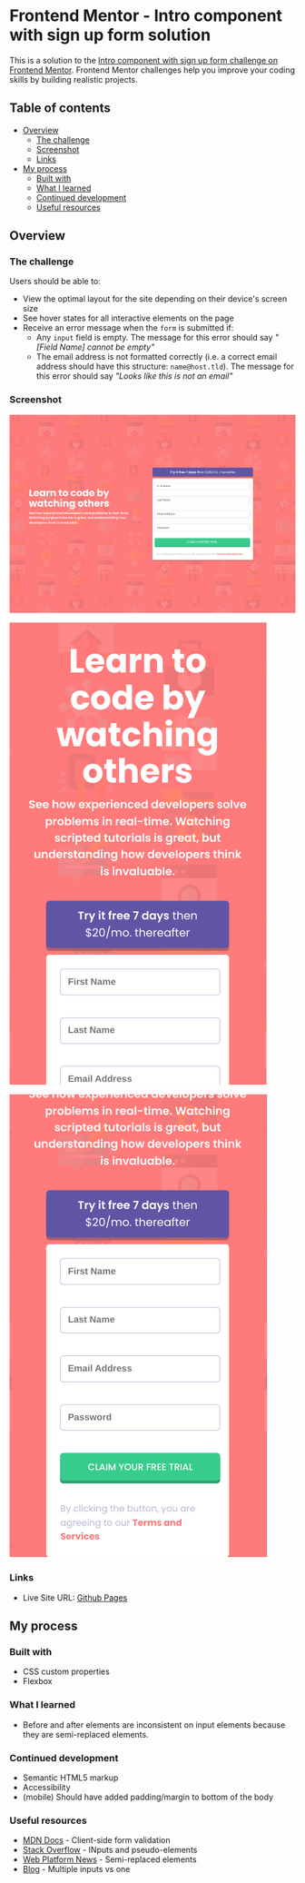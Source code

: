 # Frontend Mentor - Intro component with sign up form solution

This is a solution to the [Intro component with sign up form challenge on Frontend Mentor](https://www.frontendmentor.io/challenges/intro-component-with-signup-form-5cf91bd49edda32581d28fd1). Frontend Mentor challenges help you improve your coding skills by building realistic projects.

## Table of contents

- [Overview](#overview)
  - [The challenge](#the-challenge)
  - [Screenshot](#screenshot)
  - [Links](#links)
- [My process](#my-process)
  - [Built with](#built-with)
  - [What I learned](#what-i-learned)
  - [Continued development](#continued-development)
  - [Useful resources](#useful-resources)

## Overview

### The challenge

Users should be able to:

- View the optimal layout for the site depending on their device's screen size
- See hover states for all interactive elements on the page
- Receive an error message when the `form` is submitted if:
  - Any `input` field is empty. The message for this error should say *"[Field Name] cannot be empty"*
  - The email address is not formatted correctly (i.e. a correct email address should have this structure: `name@host.tld`). The message for this error should say *"Looks like this is not an email"*

### Screenshot

![](./signup-screenshot-desktop.png)

![](./signup-screenshot-mobile.png)

![](./signup-screenshot-mobile-bottom-half.png)

### Links

- Live Site URL: [Github Pages](https://jdegand.github.io/intro-component-with-sign-up-form/)

## My process

### Built with

- CSS custom properties
- Flexbox

### What I learned

- Before and after elements are inconsistent on input elements because they are semi-replaced elements.

### Continued development

- Semantic HTML5 markup
- Accessibility
- (mobile) Should have added padding/margin to bottom of the body

### Useful resources

- [MDN Docs](https://developer.mozilla.org/en-US/docs/Learn/Forms/Form_validation) - Client-side form validation
- [Stack Overflow](https://stackoverflow.com/questions/2587669/can-i-use-a-before-or-after-pseudo-element-on-an-input-field) - INputs and pseudo-elements
- [Web Platform News](https://webplatform.news/issues/2020-08-26) - Semi-replaced elements
- [Blog](https://adamsilver.io/blog/form-design-multiple-inputs-versus-one-input/) - Multiple inputs vs one 
